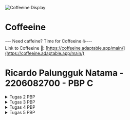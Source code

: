 ![Coffeeine Display](https://assets.pikiran-rakyat.com/crop/0x0:0x0/x/photo/2022/05/20/2240932928.jpg)

# Coffeeine
--- Need caffeine? Time for Coffeeine ☕---<br>
Link to Coffeeine 🔗: [https://coffeeine.adaptable.app/main/](https://coffeeine.adaptable.app/main/)

# **Ricardo Palungguk Natama - 2206082700 - PBP C**

<details>
<summary>Tugas 2 PBP</summary>

# Tugas 2 PBP
## Soal :
1. Jelaskan bagaimana cara kamu mengimplementasikan _checklist_ di atas secara _step-by-step_ (bukan hanya sekadar mengikuti tutorial).
2. Buatlah bagan yang berisi request client ke web aplikasi berbasis Django beserta responnya dan jelaskan pada bagan tersebut kaitan antara urls.py, views.py, models.py, dan berkas html.
3. Jelaskan mengapa kita menggunakan virtual environment? Apakah kita tetap dapat membuat aplikasi web berbasis Django tanpa menggunakan virtual environment?
4. Jelaskan apakah itu MVC, MVT, MVVM dan perbedaan dari ketiganya.

## Jawaban :
1. Untuk mengimplementasikan _checklist_ di atas secara _step-by-step_, saya akan menjabarkan setiap poin satu per satu.
    * **Membuat sebuah proyek Django baru**<br>
    Pertama, saya membuat suatu proyek Django baru yang diawali dengan menginisiasi direktori baru. Karena tema aplikasi yang saya pilih adalah pengelolaan biji kopi di _coffee shop_ dengan nama Coffeeine, saya menginisiasi suatu direktori lokal yang menjadi direktori utama bernama `coffeeine`.<br>
    Setelah itu, saya menggunakan _command prompt_ untuk menjalankan _virtual environment_. Hal ini penting agar _package_ dan _dependencies_ lain tidak bertabrakan versi dengan versi yang ada di dalam komputer saya. Untuk melakukannya, kita perlu membuat _virtual environment_ dengan menjalankan kode berikut:<br>
        ```
        python -m venv env
        ```
        Untuk mengaktifkannya, kita menggunakan perintah berikut:<br>
        ```
        env\Scripts\activate.bat
        ```
        Jika sudah aktif, input terminal akan diawali dengan `(env)`. Setelah itu, kita bisa lanjut ke tahap pemasangan _dependencies_. Saya membuat _file_ `requirements.txt` dan menambahkan _dependencies_ yang diperlukan sebagai berikut:<br>
        ```
        django
        gunicorn
        whitenoise
        psycopg2-binary
        requests
        urllib3
        ```
        Tahap selanjutnya adalah menginstalasi _dependencies_ dengan perintah berikut:<br>
        ```
        pip install -r requirements.txt
        ```
        Sehabis proses instalasi, saya membuat proyek Django dengan nama `coffeeine` menggunakan perintah berikut:<br>
        ```
        django-admin startproject coffeeine .
        ```
        Karena proyek `coffeeine` sudah terbuat, hal ini menciptakan suatu direktori proyek baru dengan nama `coffeeine` di dalam direktori utama `coffeeine`. Saya melakukan konfigurasi proyek tersebut dengan memberikan setiap _hosts_ akses ke aplikasi _web_ dengan menambahkan bintang di `ALLOWED_HOSTS` di `settings.py`:<br>
        ```
        ALLOWED_HOSTS = ["*"]
        ```
        Setelah semua proses dilakukan, saya menambahkan `.gitignore` agar Git tidak perlu melacak beberapa berkas sehingga tidak memberatkan proses kerja komputer.<br>

    * **Membuat aplikasi dengan nama `main` pada proyek tersebut.**<br>
    Langkah awal yang harus dilakukan adalah menyalakan _virtual environment_ dengan menjalankan _command prompt_ di dalam direktori utama `coffeeine`. Saya menggunakan perintah:<br>
        ```
        env\Scripts\activate.bat
        ```
        Posisi kita sudah di dalam _virtual environment_. Oleh karena itu, kita dapat membuat aplikasi baru dengan nama `main` di dalam proyek `coffeeine`. Saya menjalankan perintah berikut untuk membuat aplikasi tersebut:<br>
        ```
        python manage.py startapp main
        ```
        Setelah dijalankan, suatu direktori baru bernama `main` akan terbentuk di dalam direktori utama. Agar aplikasi `main` dapat terdaftar di dalam proyek, kita harus mengubah isi `settings.py` yang ada di dalam direktori proyek dengan menambahkan isi variabel `INSTALLED_APPS`. Kode yang saya jalankan sebagai berikut:<br>
        ```
        INSTALLED_APPS = [
            ...,
            'main',
            ...
        ]
        ```
        Alhasil, aplikasi `main` sudah terdaftar di dalam proyek `coffeeine`.<br>
    
    * **Melakukan _routing_ pada proyek agar dapat menjalankan aplikasi `main`.**<br>
    Ketika saya mencoba melakukan _routing_ URL terhadap proyek agar dapat menjalankan aplikasi `main`, saya menambahkan fungsi `include` dari `django.urls` ke dalam _file_ `urls.py` yang ada di dalam direktori proyek `coffeeine`. Kode yang dimasukkan:<br>
        ```
        ...
        from django.urls import path, include
        ...
        ```
        Menggunakan fungsi yang diimpor, saya menambahkan rute URL di dalam variabel `urlpatterns` untuk mengarahkan tampilan saya ke aplikasi `main`:<br>
        ```
        urlpatterns = [
            ...
            path('main/', include('main.urls')),
            ...
        ]
        ```
        Untuk mengecek apakah proses tersebut sudah berhasil, saya menjalankan server dari proyek Django dengan perintah `python manage.py runserver`. Terakhir, saya membuka [http://localhost:8000/main/](http://localhost:8000/main/) dan memastikan tampilan `main` sudah dapat dijalankan.<br>
    
    * **Membuat model pada aplikasi `main` dengan nama `Item`**<br>
    Untuk membuat model pada aplikasi `main` dengan nama `Item`, saya membuat suatu _Class_ di dalam _file_ `models.py`. _Class_ ini melakukan inheritance terhadap `models.Model`. Perintah yang saya jalankan sebagai berikut:<br>
        ```
        from django.db import models

        class Item(models.Model):
            name = models.CharField(max_length=255)
            price = models.IntegerField()
            amount = models.IntegerField()
            description = models.TextField()
        ```
        Di dalam _file_ tersebut, saya membuat 3 atribut wajib (name, amount, dan description) serta 1 atribut tambahan (price). Setelah itu, saya melakukan migrasi model agar Django dapat melacak perubahan pada model _database_. Kode yang saya jalankan:<br>
        ```
        python manage.py makemigrations
        ```
        Ini dilakukan untuk membuat suatu berkas migrasi yang belum diaplikasikan ke _database_. Hal ini penting karena apabila tidak dilakukan, dapat terjadi _error_ saat melakukan kode selanjutnya, yakni:<br>
        ```
        python manage.py migrate
        ```
        Kode ini akan mengeksekusi perubahan model dari berkas migrasi ke dalam _database_.<br>

    * **Membuat sebuah fungsi pada `views.py` untuk dikembalikan ke dalam sebuah _template_ HTML yang menampilkan nama aplikasi serta nama dan kelas kamu.**<br>
    Pertama-tama, saya membuka _file_ `views.py` yang ada di dalam direktori `main`. Selanjutnya, saya mengubah isi _file_ tersebut dengan menambahkan fungsi `render` dari `django.shortcuts` yang bertujuan untuk melakukan _render_ terhadap template HTML agar dapat ditampilkan. Kode yang dijalankan:<br>
        ```
        from django.shortcuts import render
        ```
        Jika sudah diimpor, maka kita dapat melanjutkan proses penambahan fungsi `show_main` di bawah impor tersebut. Berikut kodenya:<br>
        ```
        def show_main(request):
            context = {
                'name': 'Ricardo Palungguk Natama',
                'class': 'PBP C'
            }
            return render(request, "main.html", context)
        ```
        Fungsi tersebut akan digunakan untuk mengatur permintaan HTTP sehingga tampilannya sesuai. Selain itu, kata kunci `name` diberikan value `Ricardo Palungguk Natama` sesuai nama saya dan `class` diberikan value `PBP C`. Fungsi ini akan me-_render_ tampilan dari `main.html` yang ada di direktori `templates`. Setelah mengubah kode di dalam `views.py`, saya mengubah beberapa kode yang ada di `main.html` menjadi seperti berikut:<br>
        ```
        ...
        <h5>Name: </h5>
        <p>{{ name }}<p>
        <h5>Class: </h5>
        <p>{{ class }}<p>
        ...
        ```
        Kode yang ada di `views.py` sebelumnya akan digunakan _value_-nya di dalam `main.html` sehingga tercipta tampilan dengan nama dan kelas saya. Tujuan dibuatnya proses seperti ini karena Django menerapkan MVT (Model-View-Template) sehingga `View` akan menjadi perantara bagi `Template` untuk mengakses _database_ `Model`.<br>

    * **Membuat sebuah _routing_ pada `urls.py` aplikasi `main` untuk memetakan fungsi yang telah dibuat pada `views.py`.**<br>
    Untuk membuat _routing_ yang memetakan fungsi yang telah dibuat di `views.py`, saya membuat suatu _file_ bernama `urls.py` di dalam direktori `main` yang sudah dibuat sebelumnya. Setelah _file_ terbuat, saya mengisi _file_ kosong tersebut dengan kode berikut:<br>
        ```
        from django.urls import path
        from main.views import show_main

        app_name = 'main'

        urlpatterns = [
            path('', show_main, name='show_main'),
        ]
        ```
        Kode ini bermaksud untuk mengimpor `path` dari `django.urls` agar bisa membuat suatu pola URL. Di sisi lain, saya juga mengimpor `show_main` dari `main.views` untuk memberikan tampilan kepada pengguna ketika terjadi _request_ terhadap URL dari pengguna. Selain itu, saya membuat variabel `app_name` untuk menunjukkan nama unik pada pola URL dengan nama dari aplikasinya, yakni `main`.<br>
    
    * **Melakukan _deployment_ ke Adaptable terhadap aplikasi yang sudah dibuat sehingga nantinya dapat diakses oleh teman-temanmu melalui Internet.**<br>
    Sebelum melakukan _deployment_, saya menyiapkan terlebih dahulu sebuah repositori di GitHub yang bernama `coffeeine`. Repositori ini dihubungkan dengan direktori utama `coffeeine` yang sebelumnya sudah diinisiasi serta dikonfigurasi. Setelah itu, saya melakukan `add`, `commit`, dan `push` dari direktori lokal ke dalam repositori GitHub. Selanjutnya, saya membuat `New App` di Adaptable dan mengkoneksikannya dengan repositori `coffeeine` yang ada di GitHub. Lalu, saya menggunakan `Python App Template` dan `PostgreSQL` serta mengkonfigurasi versi python yang saya punya. Setelahnya, saya memasukkan `python manage.py migrate && gunicorn coffeeine.wsgi` pada bagian Start Command. Karena konfigurasi telah selesai, saya memasukkan nama aplikasi `coffeeine` dan mencentang bagian `HTTP Listener on PORT`. Terakhir, saya meng-klik `Deploy App` untuk memproses `_deployment_`. Akhirnya, aplikasi selesai di-_deploy_ dan dapat diakses melalui link [https://coffeeine.adaptable.app/main/](https://coffeeine.adaptable.app/main/).<br>
    <br>

2. Berikut adalah bagan yang berisi _request client_ ke web aplikasi berbasis Django beserta responsnya<br>
    ![Bagan](https://i.imgur.com/UaDPTdS.png)
    
    Penjelasan:<br>
    Bagan tersebut menjelaskan kaitan `urls.py`, `views.py`, `models.py`, dan berkas `HTML` di dalam suatu alur. Alurnya dimulai dari _Client_ yang melakukan _request_ ke Django. Setelahnya, Django akan melakukan _mapping_ ke URL yang sesuai. Untuk melakukan hal itu, Django akan memilih URL yang diinginkan di `urls.py` karena _file_ tersebut menyimpan seluruh URL yang ada di proyek. Setelah menemukan URL yang di-_request_ _Client_, kemudian _request_ tersebut akan diteruskan ke `views.py`. Di dalam MVT, terdapat 3 komponen utama yaitu _Model-View-Template_. `views.py` menjadi komponen _View_ di dalam MVT. `views.py` akan melakukan interaksi dengan `models.py` untuk mengambil data yang dibutuhkan karena `views.py` tidak bisa mengakses _database_ secara langsung. `models.py` menjadi perantara `views.py` untuk mengakses _database_. Hal ini dikarenakan `models.py` berperan sebagai komponen _Model_ di pola arsitektur MVT proyek ini. Setelah `models.py` mengambil data yang dibutuhkan, ia akan memberikan data tersebut kepada `views.py` untuk diolah dan dioper ke `templates.py` dalam bentuk berkas `html`. Berkas `html` yang sudah diberikan akan di-_render_ oleh `templates.py` karena `templates.py` merupakan komponen _Template_ di kasus ini. Terakhir, alurnya akan diakhiri dengan `templates.py` mengalihkan tampilan ke Django dan Django menyajikan tampilan yang sudah di-_render_ kepada _Client_.<br>
    <br>

3. _Virtual environment_ memainkan peran penting dalam pengembangan suatu proyek aplikasi web yang berbasis Django. Dengan bantuan _virtual environment_, kita dapat membuat isolasi proyek yang mandiri. Hasl ini sangat berguna jika kita memiliki banyak proyek. Isolasi proyek ini turut memengaruhi _dependencies_ dan _package_ Python yang ikut terisolasi sehingga akan terhindar dari konflik apabila terdapat lebih dari satu proyek Django dan setiap proyeknya menggunakan versi yang berbeda (baik _package_ maupun _dependencies_).<br>
Meskipun begitu, suatu aplikasi web berbasis Django tetap bisa dibuat tanpa menggunakan sebuah _virtual environment_. Akan tetapi, hal ini tidak disarankan karena terdapat kemungkinan konflik/_error_ apabila terdapat penggunaan versi _package_ atau _dependencies_ yang berbeda pada tahap pengembangan. Selain itu, ada kemungkinan versi dari _package_ atau _dependencies_ proyek lain akan terganti jika kita tidak menggunakan _virtual environment_. Dengan kata lain, penggunaan _virtual environment_ sangat penting di dalam pengembangan suatu proyek aplikasi web yang berbasis Django.<br>
    <br>

4. MVC, MVT, dan MVVM adalah pola arsitektur yang biasa digunakan dalam pengembangan suatu perangkat lunak. Masing-masing pola memiliki caranya sendiri dalam mengatur data dan tampilan kepada _user_. Berikut penjelasannya:<br>
    * **MVC** <br>
    MVC merupakan singkatan dari _Model-View-Controller_. Ini adalah pola arsitektur yang paling umum digunakan pada saat ini. _Model_ merupakan komponen yang bertanggung jawab dalam mengelola data dan _business logic_ dari aplikasi yang dibuat. _View_ merupakan komponen yang mengatur tampilan kepada _user_ dan menerima _input_ dari mereka. Controller merupakan komponen yang mengatur logika dari aplikasi serta menjadi perantara _Model_ dan _View_. Jika _View_ menerima _input_ dari _user_, maka _Controller_ lah yang akan mengelola _input_ tersebut.

    * **MVT** <br>
    MVT merupakan singkatan dari _Model-View-Template_. Pola arsitektur ini sering digunakan saat pemrogram ingin menggunakan _framework_ seperti Django Python. Di sini, _Model_ merupakan komponen yang bertanggung jawab untuk mengelola data dan mengatur akses ke data. _View_ merupakan komponen yang mengontrol logika bisnis dan melakukan _render_ terhadap template. _View_ akan menerima HTTP _request_ dan mengembalikan HTTP _responses_. _Template_ merupakan komponen yang mengatur tampilan kepada _user_. _Template_ pada dasarnya berisi _markup_ HTML yang melakukan _render_ tampilan.

    * **MVVM** <br>
    MVVM merupakan singkatan dari _Model-View-ViewModel_. MVVM menjadi pola arsitektur yang melonggarkan hubungan antar komponen karena dari satu komponen ke komponen lainnya tidak terhubung secara langsung. Di MVVM, _Model_ merupakan komponen yang mengelola data dan logika bisnisnya. Lalu, _View_ merupakan komponen yang tidak memiliki logika bisnis, hanya mengatur tampilan yang terhubung dengan _user_ (XML). _ViewModel_ merupakan komponen yang memproses segala data, logika, serta _input_ dari user. Ini mengambil data dari _Model_, mengolahnya, dan menyediakan data yang siap digunakan oleh _View_. Proses yang ada di UI kebanyakan terjadi di sini.

    * **Perbedaan MVC, MVT, MVVM**<br>
    Ketiganya memiliki kegunaan yang mirip di komponen _Model_. Akan tetapi, komponen lainnya saling membedakan fungsionalitasnya. MVC dan MVT mirip, namun MVC menggunakan komponen _View_-nya untuk memberikan tampilan kepada _user_ sementara MVT menggunakan komponen _Template_ untuk mengatur tampiilan kepada _user_. MVVM juga melakukan hal yang mirip dengan MVC dalam hal pengaturan tampilan, yakni menggunakan _View_. Untuk mengolah datanya dari _Model_, MVC menggunakan _Controller_, MVT menggunakan _View_, dan MVVM menggunakan _ViewModel_. Selain beberapa hal tadi, perbedaan lainnya adalah MVC dan MVT umumnya digunakan sebagai kerangka kerja, tetapi MVVM biasanya digunakan untuk pengembangan aplikasi berbasis UI yang kompleks seperti aplikasi _mobile_.

## Bonus Tugas 2
Selain test dari template/tutorial 1, saya juga menambahkan test lain yang berguna untuk mengecek unit models.py yang telah saya buat. Test berjalan dengan lancar.

</details>

<details>
<summary>Tugas 3 PBP</summary>

# Tugas 3 PBP
## Soal :
1. Apa perbedaan antara form `POST` dan form `GET` dalam Django?
2. Apa perbedaan utama antara XML, JSON, dan HTML dalam konteks pengiriman data?
3. Mengapa JSON sering digunakan dalam pertukaran data antara aplikasi web modern?
4. Jelaskan bagaimana cara kamu mengimplementasikan _checklist_ di atas secara _step-by-step_ (bukan hanya sekadar mengikuti tutorial).

## Jawaban :
1. Setelah mencari sumber informasi yang menjelaskan tentang form `POST` dan form `GET` di PPT dan internet, saya akan menjabarkan perbedaan antara form `POST` dan form `GET` dalam Django di tabel berikut:

    | Perbedaan               | POST                             | GET                             |
    |-------------------------|------------------------------------------|---------------------------------| 
    | Kegunaan                | POST _request_ digunakan untuk mengirim data ke server| GET _request_ digunakan untuk membaca/menerima data dari web server |
    | Pemanggilan Method      | POST menggunakan $_POST | GET menggunakan $_GET |
    | Batas Karakter          | Tidak ada batasan ukuran yang ketat dalam jumlah data yang dapat dikirimkan | Panjang URL yang dapat digunakan terbatas sampai 2047 karakter |
    | Keamanan                | Lebih aman untuk data sensitif karena data tidak terlihat dalam URL | Kurang aman karena data terlihat dalam URL dan dapat dengan mudah dilihat oleh pihak ketiga |
    | HTTP Status Code        | Jika POST _request_ berhasil, maka server akan mengembalikan kode status HTTP 201 | Jika GET _request_ berhasil, maka server akan mengembalikan kode status HTTP 200 (OK) |
    | _Input_ Data            | Biasanya, _input_ data dilakukan melalui form | Biasanya, _input_ data dilakukan melalui link |

<br>

2. Dalam konteks pengiriman data, terdapat beberapa perbedaan utama antara XML, JSON, dan HTML. Perbedaan tersebut akan saya jabarkan dalam bentuk tabel:

    | Perbedaan           | XML                        | JSON                              | HTML                        |
    |---------------------|----------------------------|-----------------------------------|-----------------------------|
    | Struktur Data       | Hierarkis, berbasis tag     | Berbasis pasangan "key-value"     | Hierarkis, berbasis tag     |
    | Tujuan Utama        | Pertukaran data antara sistem yang berbeda dan dukungan banyak bahasa | Pertukaran data antara server dan aplikasi web, umum dalam pengembangan aplikasi web modern | Tidak digunakan untuk pertukaran data, digunakan untuk membuat tampilan dan struktur halaman web |
    | Keterbacaan manusia | Lebih sulit dibaca manusia | Mudah dibaca oleh manusia | Relatif mudah dibaca oleh manusia karena dirancang untuk menafsirkan dan menyusun teks, gambar, dan materi lain di web |
    | Ekstensibilitas     | Sangat ekstensibel dengan DTD atau XML Schema | Kurang ekstensibel, struktur data lebih sederhana | Tidak ekstensibel, aturan dan elemen sudah ditentukan |

<br>

3. JSON sering digunakan dalam pertukaran data antara aplikasi modern karena beberapa hal, yaitu:
    * JSON adalah format data yang ringan dan efisien. JSON terdiri dari teks biasa. Hal ini membuat data lebih mudah untuk dikirimkan melalui jaringan. JSON juga berukuran lebih kecil daripada format data lain, seperti XML, serta mendukung pengambilan data parsial. Artinya, aplikasi web dapat mengambil hanya bagian dari data yang dibutuhkan sehingga menghemat _bandwidth_ dan waktu.
    * JSON mudah dibaca oleh manusia dan mesin. JSON menggunakan struktur yang sederhana dan mudah dipahami, baik oleh manusia maupun mesin. Hal ini membuat JSON lebih mudah digunakan untuk pengembangan aplikasi web modern.
    * JSON didukung oleh berbagai bahasa pemrograman. JSON didukung oleh berbagai bahasa pemrograman, termasuk JavaScript, Python, Java, dan C++. Hal ini membuat JSON lebih mudah untuk digunakan dalam berbagai aplikasi web.

<br>

4. Untuk mengimplementasikan _checklist_ di atas secara _step-by-step_, saya akan menjabarkan setiap poin satu per satu.
    * **Membuat input `form` untuk menambahkan objek model pada app sebelumnya.**<br>
    Sebelum membuat input `form`, saya masuk ke `urls.py` yang ada di dalam folder `coffeeine` untuk mengubah _path_ `main/` menjadi `''` dengan kode berikut:<br>
        ```
        urlpatterns = [
            path('', include('main.urls')),
            path('admin/', admin.site.urls),
        ]
        ```
        Hal ini penting agar lebih sesuai dengan konvensi yang ada. Karena `urlpatterns` sudah diubah, kita harus membuat suatu _skeleton_ yang berfungsi sebagai kerangka _views_ sehingga mengurangi redundansi kode. Pertama, saya membuat _folder_ `templates` di dalam direktori utama. Di dalamnya, saya membuat suatu _file_ dengan nama `base.html` yang menjadi kerangka umum halaman web. Saya mengisi _file_ tersebut dengan kode berikut: <br>
        ```
        {% load static %}
        <!DOCTYPE html>
        <html lang="en">
            <head>
                <meta charset="UTF-8" />
                <meta
                    name="viewport"
                    content="width=device-width, initial-scale=1.0"
                />
                {% block meta %}
                {% endblock meta %}
            </head>

            <body>
                {% block content %}
                {% endblock content %}
            </body>
        </html>
        ```
        Setelah itu, saya membuka `settings.py` yang ada di direktori proyek `coffeeine` untuk mengganti isi variabel TEMPLATES dengan kode berikut:<br>
        ```
        TEMPLATES = [
            {
                'BACKEND': 'django.template.backends.django.DjangoTemplates',
                'DIRS': [BASE_DIR / 'templates'],
                'APP_DIRS': True,
                ...
            }
        ]
        ```
        Setelah semua proses tersebut dilakukan, saya baru memulai membuat form input. Awalnya, saya membuat _file_ dengan nama `forms.py` di direktori `main`. Berikut adalah kode yang saya gunakan:<br>
        ```
        from django.forms import ModelForm
        from main.models import Item

        class ItemForm(ModelForm):
            class Meta:
                model = Item
                fields = ["name", "price", "amount", "description"]
        ```
        Tahapan selanjutnya adalah membuat fungsi baru untuk menambahkan Item dengan nama `create_item` yang memiliki parameter `request`. Tetapi, sebelumnya kita harus mengimpor beberapa fungsi di bagian paling atas:<br>
        ```
        from django.http import HttpResponseRedirect
        from main.forms import ItemForm
        from django.urls import reverse
        from main.models import Item #Ga ada di tutorial
        ```
        Jika sudah, maka kita langsung ke bagian pembuatan fungsi. Kode yang saya gunakan:<br>
        ```
        def create_item(request):
            form = ItemForm(request.POST or None)

            if form.is_valid() and request.method == "POST":
                form.save()
                return HttpResponseRedirect(reverse('main:show_main'))

            context = {'form': form}
            return render(request, "create_item.html", context)
        ```
        Selain itu, tak lupa saya mengubah fungsi `show_main` yang sebelumnya pernah dibuat dengan kode berikut:<br>
        ```
        def show_main(request):
            items = Item.objects.all()

            context = {
                'name': 'Ricardo Palungguk Natama', 
                'class': 'PBP C', 
                'items': items
            }

            return render(request, "main.html", context)
        ```
        Setelah mengubah fungsi-fungsi yang ada di dalam `views.py`, saya mengimpor fungsi `create_item` ke `urls.py` di _folder_ `main` seperti berikut:<br>
        ```
        from main.views import show_main, create_item
        ```
        Selain itu, saya juga menambahkan _path_ baru ke dalam `urlpatterns` di _file_ tersebut:<br>
        ```
        path('create-item', create_item, name='create_item'),
        ```
        Sebelum ke tahap final, saya membuat _file_ HTML baru dengan nama `create_item.html` di direktori `main/templates`. Kode yang saya gunakan:<br>
        ```
        {% extends 'base.html' %} 

        {% block content %}
        <h1>Add New Item</h1>

        <form method="POST">
            {% csrf_token %}
            <table>
                {{ form.as_table }}
                <tr>
                    <td></td>
                    <td>
                        <input type="submit" value="Add Item"/>
                    </td>
                </tr>
            </table>
        </form>

        {% endblock %}
        ```
        Pada tahapan terakhir, saya mengubah isi `main.html` yang ada di direktori `main/templates` dengan kode berikut:<br>
        ```
        {% extends 'base.html' %}

        {% block content %}
            <h1>Coffeeine Page</h1>

            <h5>Name:</h5>
            <p>{{name}}</p>

            <h5>Class:</h5>
            <p>{{class}}</p>

            {% with total_items=items|length %}
                <p>Anda menyimpan {{ total_items }} jenis kopi pada aplikasi ini</p>
            {% endwith %}

        <table>
            <tr>
                <th>Name</th>
                <th>Price</th>
                <th>Amount</th>
                <th>Description</th>
            </tr>

            {% comment %} Berikut cara memperlihatkan data item di bawah baris ini {% endcomment %}

            {% for item in items %}
                <tr>
                    <td>{{item.name}}</td>
                    <td>{{item.price}}</td>
                    <td>{{item.amount}}</td>
                    <td>{{items.description}}</td>
                </tr>
            {% endfor %}
        </table>

        <br />

        <a href="{% url 'main:create_item' %}">
            <button>
                Add New Item
            </button>
        </a>

        {% endblock content %}
        ```

    * **Tambahkan 5 fungsi `views` untuk melihat objek yang sudah ditambahkan dalam format HTML, XML, JSON, XML _by ID_, dan JSON _by ID_.**<br>
    Untuk menambahkan 5 fungsi `views`, saya melakukan beberapa langkah sesuai dengan format:<br>
        * HTML<br>
        Pertama-tama, saya membuat `base.html` yang berfungsi sebagai kerangka halaman web di _folder_ `templates` dalam direktori utama. Lalu, saya juga mengubah `main.html` dengan melakukan _extends_ terhadap `base.html`. Setelah itu, saya membuat _file_ `forms.py` di direktori `main`. Ketiga hal ini sudah dilakukan di _checklist_ sebelumnya sehingga saya akan fokus ke _file_ `views.py` yang ada di direktori `main`. Saya mengimpor `Item` dari `main.models` dengan kode berikut:<br>
            ```
            from main.models import Item
            ```
            Setelah melakukan hal tersebut, saya mengubah fungsi `show_main` yang sudah pernah dibuat sebelumnya menjadi seperti ini:<br>
            ```
            def show_main(request):
                items = Item.objects.all()

                context = {
                    'name': 'Ricardo Palungguk Natama', 
                    'class': 'PBP C', 
                    'items': items
                }

                return render(request, "main.html", context)
            ```
        
        * XML dan JSON<br>
        Pertama-tama, saya membuka `views.py` yang ada di direktori `main`. Lalu, saya menambahkan beberapa impor seperti berikut:<br>
            ```
            from django.http import HttpResponse
            from django.core import serializers
            ```
            Setelah melakukan impor, saya membuat fungsi masing-masing untuk `XML` dan `JSON`. Kedua fungsi tersebut menerima parameter `request` dan di dalamnya terdapat variabel `data` untuk menyimpan hasil _query_ dari seluruh data yang ada di `Item`. Hal yang membedakan kedua fungsi parameter `serialize` dan parameter `content_type`. Fungsi yang saya buat untuk XML:<br>
            ```
            def show_xml(request):
                data = Item.objects.all()
                return HttpResponse(serializers.serialize("xml", data), content_type="application/xml")
            ```
            Fungsi yang saya buat untuk JSON:<br>
            ```
            def show_json(request):
                data = Item.objects.all()
                return HttpResponse(serializers.serialize("json", data), content_type="application/json")
            ```

        * XML _by ID_ dan JSON _by ID_<br>
        Pertama-tama, saya membuka `views.py` yang ada di direktori `main`. Lalu, saya menambahkan beberapa impor seperti berikut:<br>
            ```
                from django.http import HttpResponse
                from django.core import serializers
            ```
            Setelah melakukan impor, saya membuat fungsi masing-masing untuk `XML by ID` dan `JSON by ID`. Kedua fungsi tersebut menerima parameter `request` dan `id`. Di dalamnya terdapat variabel `data` untuk menyimpan hasil _query_ dari data dengan ID tertentu yang ada di `Item`. Sama seperti sebelumnya, hal yang membedakan kedua fungsi parameter `serialize` dan parameter `content_type`. Fungsi yang saya buat untuk XML:<br>
            ```
            def show_xml_by_id(request, id):
                data = Item.objects.filter(pk=id)
                return HttpResponse(serializers.serialize("xml", data), content_type="application/xml")
            ```
            Fungsi yang saya buat untuk JSON:<br>
            ```
            def show_json_by_id(request, id):
                data = Item.objects.filter(pk=id)
                return HttpResponse(serializers.serialize("json", data), content_type="application/json")
            ```

    * **Membuat _routing_ URL untuk masing-masing `views` yang telah ditambahkan pada poin 2.**<br>
    Untuk membuat _routing_ URL untuk masing-masing `views`, langkah yang perlu dilakukan cukup singkat. Hal yang saya lakukan adalah mengimpor semua fungsi yang sudah dibuat sebelumnya ke dalam _file_ `urls.py` yang ada di direktori `main`. Kode yang saya masukkan sebagai berikut:<br>
        ```
        from main.views import show_main, create_item, show_xml, show_json, show_xml_by_id, show_json_by_id 
        ```
        Sehabis itu, saya menambahkan beberapa _path_ URL baru ke dalam `urlpatterns`. _Path_ yang saya tambahkan:<br>
        ```
        urlpatterns = [
            ...
            path('xml/', show_xml, name='show_xml'), 
            path('json/', show_json, name='show_json'),
            path('xml/<int:id>/', show_xml_by_id, name='show_xml_by_id'),
            path('json/<int:id>/', show_json_by_id, name='show_json_by_id'),
            ...
        ]
        ```
        Dengan demikian, kita dapat menjalankan server dan `localhost:8000` untuk melihat data dengan format yang kita inginkan. Jika kita ingin melihat data dalam format XML, kita bisa menjalankan `http://localhost:8000/xml`. Namun, kita dapat menjalankan `http://localhost:8000/xml/[ID]` apabila ingin melihat data dengan format XML secara spesifik berdasarkan IDnya. Di samping itu, kita juga bisa melihat data dalam format JSON dengan menjalankan `http://localhost:8000/json`. Untuk melihat data dengan format JSON secara spesifik berdasarkan ID, kita bisa menjalankan `http://localhost:8000/json/[ID]`. Untuk HTML, kita cukup menjalankan `http://localhost:8000` karena pada dasarnya data sudah dalam bentuk HTML. Namun, jika kita ingin melihat format HTML secara spesifik, disarankan untuk menggunakan Postman agar data dalam format HTML terlihat.
    
    <br>

    * **Mengakses kelima URL di poin 2 menggunakan Postman, membuat _screenshot_ dari hasil akses URL pada Postman, dan menambahkannya ke dalam `README.md.`**<br>
    Berikut adalah hasil akses URL pada Postman dalam bentuk _screenshot_:<br>
        * HTML<br>
        ![HTML image](https://i.imgur.com/tEP2ECA.png)
        * XML<br>
        ![XML image](https://i.imgur.com/2jQd29U.png)
        * JSON <br>
        ![JSON image](https://i.imgur.com/5nTPsYK.png)
        * XML _by_ ID<br>
        ![XML by ID image](https://i.imgur.com/wfFIdsl.png)
        * JSON _by_ ID<br>
        ![JSON by ID image](https://i.imgur.com/z13OnOM.png)

## Bonus Tugas 3
Saya telah menambahkan pesan "Anda menyimpan X jenis kopi pada aplikasi ini" dan saya juga menyesuaikan konteksnya dengan `jenis kopi` karena saya membuat aplikasi kopi.

## Referensi Tugas 3
* Alexandromeo. (2016, November 6). _Perbedaan Method POST dan GET Beserta Fungsinya._ Makinrajin. Retrieved September 17, 2023, from https://makinrajin.com/blog/perbedaan-post-dan-get/
* Ramadhan, R. (n.d.). _Penjelasan Singkat tentang POST & GET Django._ GitHub Gist. Retrieved September 17, 2023, from https://gist.github.com/rririanto/442f0590578ca3f8648aeba1e25f8762
* Lane, R. (2023, May 17). _What's the Relationship Between XML, JSON, HTML and the Internet?_ DeltaXML. Retrieved September 17, 2023, from https://www.deltaxml.com/blog/xml/whats-the-relationship-between-xml-json-html-and-the-internet/
* Jaiswal, A. (n.d.). _JSON: Introduction, Benefits, Applications, and Drawbacks._ Turing. Retrieved September 17, 2023, from https://www.turing.com/kb/what-is-json

</details>

<details>
<summary>Tugas 4 PBP</summary>

# Tugas 4 PBP
## Soal :
1. Apa itu Django `UserCreationForm`, dan jelaskan apa kelebihan dan kekurangannya?
2. Apa perbedaan antara autentikasi dan otorisasi dalam konteks Django, dan mengapa keduanya penting?
3. Apa itu _cookies_ dalam konteks aplikasi _web_, dan bagaimana Django menggunakan cookies untuk mengelola data sesi pengguna?
4. Apakah penggunaan _cookies_ aman secara default dalam pengembangan _web_, atau apakah ada risiko potensial yang harus diwaspadai?
5. Jelaskan bagaimana cara kamu mengimplementasikan _checklist_ di atas secara step-by-step (bukan hanya sekadar mengikuti tutorial).

## Jawaban :
1. UserCreationForm adalah salah satu dari banyak _built-in form_ yang disediakan oleh Django. UserCreationForm digunakan untuk membuat formulir pendaftaran atau registrasi pengguna (_user registration form_) dalam aplikasi _web_ yang dibangun dengan Django. _Form_ ini secara khusus dirancang untuk memudahkan pembuatan dan validasi data yang diperlukan saat membuat akun pengguna baru. `UserCreationForm` mempunyai kelebihan dan kekurangan dalam penggunaannya. Kelebihan `UserCreationForm` adalah sebagai berikut:<br>
    * Penggunaan yang Mudah: `UserCreationForm` memudahkan pengembang _web_ dalam membuat _form_ pendaftaran dengan cepat. Dengan hanya beberapa baris kode, kita dapat membuat _form_ pendaftaran dengan mudah.
    * Validasi Otomatis: _Form_ ini mencakup validasi bawaan untuk memastikan bahwa data yang dimasukkan oleh pengguna sesuai dengan aturan yang ditetapkan, seperti penggunaan kata sandi yang cukup kuat dan unik.
    * Integrasi dengan Model Pengguna Django: Form ini terintegrasi dengan model pengguna bawaan Django (User), yang berarti Anda tidak perlu merancang basis data atau logika pengolahan data tambahan untuk menyimpan informasi pengguna baru. Semua ini diurus oleh Django.<br>

    Namun, ada beberapa kekurangan dari `UserCreationForm`:<br>
    * Tidak Terlalu Fleksibel: Meskipun `UserCreationForm` cocok untuk penggunaan umum, dalam beberapa kasus, `UserCreationForm` mungkin perlu penyesuaian dengan kebutuhan khusus aplikasi yang dibuat. Ini bisa menjadi lebih rumit dan memerlukan penyesuaian yang lebih besar.
    * Tidak Dapat Dikonfigurasi dengan Mudah: Beberapa aplikasi memerlukan lebih banyak data pengguna selain nama dan alamat email. Dalam hal ini, `UserCreationForm` akan lebih sulit digunakan karena perlu menambahkan bidang tambahan ke formulir sehingga memerlukan penyesuaian tambahan.
    * Tampilan Bawaan Tidak Selalu Sesuai: Tampilan bawaan dari `UserCreationForm` mungkin tidak sesuai dengan desain atau tampilan yang diinginkan untuk situs _web_. Kita perlu melakukan penyesuaian untuk mencocokkan penampilan _web_.

<br>

2. Autentikasi adalah proses verifikasi identitas pengguna. Autentikasi memastikan bahwa pengguna yang mencoba mengakses aplikasi adalah orang yang mereka klaim. Dalam konteks Django, autentikasi biasanya melibatkan verifikasi bahwa pengguna telah memasukkan informasi login yang benar, seperti nama pengguna dan kata sandi. Di sisi lain, Otorisasi adalah proses menentukan hak akses pengguna terhadap sumber daya atau fitur tertentu dalam aplikasi. Proses ini menentukan apa yang dapat atau tidak dapat dilakukan oleh pengguna setelah mereka berhasil diautentikasi. Keduanya penting karena keduanya bertanggung jawab dalam memastikan keamanan dan kontrol dalam aplikasi _web_. Tanpa autentikasi, siapa pun dapat mengakses aplikasi, bahkan jika mereka bukan pengguna yang sah. Tanpa otorisasi, pengguna yang sudah diautentikasi dapat memiliki akses yang tidak terkendali ke seluruh aplikasi sehingga dapat mengancam keamanan dan privasi data.

<br>

3. Mengutip dari Kaspersky, _cookies_ adalah potongan kecil data yang disimpan pada perangkat pengguna saat mereka berinteraksi dengan situs _web_. Cookies adalah salah satu cara penting untuk mengelola sesi pengguna dan menyimpan informasi sementara di sisi klien (_browser_ pengguna) selama mereka berinteraksi dengan aplikasi _web_. Dalam konteks aplikasi web, _cookies_ digunakan untuk berbagai tujuan, termasuk otentikasi, pelacakan sesi, dan penyimpanan preferensi pengguna. Django menggunakan _cookies_ untuk mengelola data sesi pengguna. Ketika pengguna pertama kali mengunjungi aplikasi _web_, Django mengirimkan _cookie_ ke _browser_ pengguna yang berisi ID sesi. Setiap kali pengguna melakukan _request_ ke aplikasi web, Django memeriksa cookie untuk ID sesi. Jika ID sesi ditemukan, Django menggunakan ID sesi untuk mengidentifikasi sesi pengguna. Django menggunakan informasi sesi untuk memberikan pengalaman pengguna yang lancar. Setelah sesi kadaluwarsa, cookies sesi akan dihapus dan pengguna perlu melakukan otentikasi lagi jika perlu.

<br>

4. Penggunaan _cookies_ dalam pengembangan web memiliki potensi risiko yang harus diwaspadai. Berikut adalah beberapa risiko potensial yang terkait dengan penggunaan _cookies_:<br>
    * Pelanggaran Privasi: _Cookies_ dapat digunakan untuk melacak aktivitas pengguna di situs _web_. Jika tidak diatur dengan benar, _cookies_ ini dapat mengumpulkan informasi pribadi tentang pengguna tanpa izin, di mana hal ini merupakan pelanggaran privasi.
    * _Cookie Theft_: Jika _cookies_ yang berisi data otentikasi atau informasi sensitif lainnya dicuri oleh pihak yang tidak berwenang, ini dapat digunakan untuk mendapatkan akses yang tidak sah ke akun pengguna. Oleh karena itu, penting untuk mengenkripsi _cookie_ yang berisi data sensitif.
    * _Session Hijacking_: Dalam serangan _session hijacking_, penyerang mencuri ID sesi pengguna dan menggunakannya untuk mendapatkan akses ke akun pengguna tanpa perlu mencuri _cookie_. Ini dapat terjadi jika ID sesi tidak cukup aman atau tidak dienkripsi.
    * _Cross-Site Scripting_ (XSS): Serangan XSS dapat mengakibatkan _cookies_ pengguna dieksploitasi oleh penyerang. Jika penyerang dapat menyisipkan skrip berbahaya ke dalam situs web yang dilihat oleh pengguna, skrip itu dapat mencuri _cookies_ dan mengirimkannya ke penyerang.

    Oleh karena itu, gunakan _cookies_ secara bertanggung jawab. Informasi disimpan dalam _cookies_ apabila benar-benar diperlukan saja. Lakukan enkripsi _cookies_ untuk melindungi informasi pribadi yang disimpan dalam _cookies_. Izin pengguna juga harus didapatkan sebelum menyimpan _cookies_ yang berisi informasi pribadi.

<br>

5. Untuk mengimplementasikan _checklist_ di atas secara _step-by-step_, saya akan menjabarkan setiap poin satu per satu.
    * **Mengimplementasikan fungsi registrasi, login, dan logout untuk memungkinkan pengguna untuk mengakses aplikasi sebelumnya dengan lancar.**<br>
    Pertama-tama, saya membuat fungsi registrasi terlebih dahulu. Saya membuka `views.py` yang ada di direktori `main` lalu menambahkan impor sebagai berikut:<br>
        ```
        from django.shortcuts import redirect
        from django.contrib.auth.forms import UserCreationForm
        from django.contrib import messages  
        import datetime
        from django.http import HttpResponseRedirect
        from django.urls import reverse
        ```
        Saya mengimpor fungsi `redirect` dan `messages` serta _built-in form_ `UserCreationForm` dari Django untuk membuat formulir pendaftaran pengguna ke dalam aplikasi _web_. Fungsi yang tersisa akan digunakan untuk menghubungkan data dengan _cookie_ serta membuat fungsi `login` dan `logout` berdasarkan _cookie_ pengguna.Setelah itu, saya membuat fungsi `register` di bawahnya yang berisi kode berikut:<br>
        ```
        def register(request):
            form = UserCreationForm()

            if request.method == "POST":
                form = UserCreationForm(request.POST)
                if form.is_valid():
                    form.save()
                    messages.success(request, 'Your account has been successfully created!')
                    return redirect('main:login')
            context = {'form':form}
            return render(request, 'register.html', context)
        ```
        Setelah itu, kita perlu membuat suatu _file_ HTML yang akan memberikan tampilan kepada pengguna dengan nama `register.html` di dalam direktori `main/templates`. Saya mengisi _file_ tersebut dengan kode berikut:<br>
        ```
        {% extends 'base.html' %}

        {% block meta %}
            <title>Register</title>
        {% endblock meta %}

        {% block content %}  

        <div class = "login">
            
            <h1>Register</h1>  

                <form method="POST" >  
                    {% csrf_token %}  
                    <table>  
                        {{ form.as_table }}  
                        <tr>  
                            <td></td>
                            <td><input type="submit" name="submit" value="Daftar"/></td>  
                        </tr>  
                    </table>  
                </form>

            {% if messages %}  
                <ul>   
                    {% for message in messages %}  
                        <li>{{ message }}</li>  
                        {% endfor %}  
                </ul>   
            {% endif %}

        </div>  

        {% endblock content %}
        ```
        Selanjutnya, saya membuka `urls.py` yang ada di direktori `main`. Saya mengimpor kode `from main.views import register` dan menambahkan _path url_ `path('register/', register, name='register'),` ke dalam `urlpatterns` agar halaman _register_ dapat diakses oleh pengguna. Tahapan berikutnya adalah membuat fungsi `login`. Saya kembali membuka `views.py` untuk menambahkan impor `from django.contrib.auth import authenticate, login`. Setelah itu, saya membuat fungsi `login_user` menggunakan fungsi `authenticate` dan `login` yang sebelumnya diimpor dengan kode berikut:<br>
        ```
        def login_user(request):
            if request.method == 'POST':
                username = request.POST.get('username')
                password = request.POST.get('password')
                user = authenticate(request, username=username, password=password)
                if user is not None:
                    login(request, user)
                    response = HttpResponseRedirect(reverse("main:show_main")) 
                    response.set_cookie('last_login', str(datetime.datetime.now()))
                    return response
                else:
                    messages.info(request, 'Sorry, incorrect username or password. Please try again.')
            context = {}
            return render(request, 'login.html', context)
        ```
        Saya kembali membuat sebuah _file_ baru dengan nama `login.html` sebagai `templates` yang akan ditampilkan ke pengguna. Lalu, saya mengisi _file_ tersebut dengan kode berikut:<br>
        ```
        {% extends 'base.html' %}

        {% block meta %}
            <title>Login</title>
        {% endblock meta %}

        {% block content %}

        <div class = "login">

            <h1>Login</h1>

            <form method="POST" action="">
                {% csrf_token %}
                <table>
                    <tr>
                        <td>Username: </td>
                        <td><input type="text" name="username" placeholder="Username" class="form-control"></td>
                    </tr>
                            
                    <tr>
                        <td>Password: </td>
                        <td><input type="password" name="password" placeholder="Password" class="form-control"></td>
                    </tr>

                    <tr>
                        <td></td>
                        <td><input class="btn login_btn" type="submit" value="Login"></td>
                    </tr>
                </table>
            </form>

            {% if messages %}
                <ul>
                    {% for message in messages %}
                        <li>{{ message }}</li>
                    {% endfor %}
                </ul>
            {% endif %}     
                
            Don't have an account yet? <a href="{% url 'main:register' %}">Register Now</a>

        </div>

        {% endblock content %}
        ```
        Langkah terakhir dalam membuat fungsi `login` adalah mengimpor `from main.views import login_user` ke dalam `views.py` yang ada di direktori `main` dan menambahkan _path url_ `path('login/', login_user, name='login'),` ke dalam `urlpatterns`. Setelah itu, saya membuat fungsi `logout`. Langkah-langkah yang dilakukan hampir sama dengan kedua fungsi sebelumnya. Pertama, saya mengimpor kode `from django.contrib.auth import logout` dan membuat fungsi `logout_user` yang menerima parameter `request`. Fungsi ini diisi dengan kode:<br>
        ```
        def logout_user(request):
            logout(request)
            response = HttpResponseRedirect(reverse('main:login'))
            response.delete_cookie('last_login')
            return response
        ```
        Berikutnya, saya membuka _file_ `main.html` dan menambahkan kode berikut setelah _hyperlink tag_ untuk _Add New Item_:<br>
        ```
        <a href="{% url 'main:logout' %}">
            <button>
                Logout
            </button>
        </a>
        ```
        Terakhir, saya membuka `urls.py` di direktori `main`. Saya melakukan impor `from main.views import logout_user` dan menambahkan _path url_ `path('logout/', logout_user, name='logout'),` ke dalam `urlpatterns` seperti sebelumnya. Untuk memastikan ketiga fungsi ini bisa bekerja dengan efektif, saya mengimpor `from django.contrib.auth.decorators import login_required`. Lalu, saya menambahkan kode `@login_required(login_url='/login')` di atas fungsi `show_main` agar pengguna diwajibkan untuk melakukan _login_ terlebih dahulu sebelum mengakses halaman `main`.
    
    <br>
    
    * **Membuat dua akun pengguna dengan masing-masing tiga _dummy_ data menggunakan model yang telah dibuat pada aplikasi sebelumnya untuk setiap akun di lokal.**<br>
    Untuk membuat akun pengguna, saya melakukan _register_ terlebih dahulu dengan pergi ke halaman `register`. Setelah melakukan _register_ _username_ dan _password_, saya mengulangi langkah tersebut sehingga menghasilkan dua akun yang berbeda. Akun pertama bernama `ricardo` dengan _password_ `pbp12345`. Akun kedua bernama `riland` dengan _password_ yang sama, yakni `pbp12345`. Kemudian, saya melakukan _login_ ke salah satu akun. Setelah itu, halaman saya dipindahkan ke `main` di mana saya bisa menambahkan `Item`. Selanjutnya, saya menambahkan 3 `Item` baru ke akun tersebut. Saya juga melakukan hal yang sama terhadap akun yang lainnya. Alhasil, saya telah menambahkan 3 _dummy_ data ke setiap akun pengguna. Berikut adalah dokumentasinya:<br>
    ![Kopi Ricardo](https://i.imgur.com/hXs0p7I.png)
    ![Kopi Ricardo](https://i.imgur.com/v5XLlyP.png)

    <br>

    * **Menghubungkan model `Item` dengan `User`.**<br>
    Untuk menghubungkan model `Item` dengan `User`, langkah awal yang saya lakukan adalah membuka `models.py`. Lalu, saya mengimpor `from django.contrib.auth.models import User` dan menambahkan kode berikut di dalam _file_ `models.py`:<br>
        ```
        class Item(models.Model):
            user = models.ForeignKey(User, on_delete=models.CASCADE)
        ```
        Hal ini dilakukan untuk mengasosiasikan sebuah user dengan produk melalui suatu _relationship_. Setelah itu, saya membuka `views.py` di direktori `main` untuk mengubah fungsi `create_item` menjadi seperti ini:<br>
        ```
        def create_product(request):
            form = ProductForm(request.POST or None)

            if form.is_valid() and request.method == "POST":
                product = form.save(commit=False)
                product.user = request.user
                product.save()
                return HttpResponseRedirect(reverse('main:show_main'))
        ```
        Setelah itu, saya mengubah fungsi `show_main` dengan mengganti isi context dengan _key_ 'name' menjadi `'name': request.user.username,`. Karena saya mengubah `models.py`, selanjutnya saya melakukan migrasi. Saya menjalankan `env\Scripts\activate.bat` di _Command Prompt_ dan menuliskan kode `python manage.py makemigrations` untuk melacak semua perubahan. Pada saat terjadi _error_, saya menuliskan `1` sebagai _default value_ bagi `field user` pada semua _row_ yang telah dibuat pada _database_. Lalu, saya mengetik `1` lagi untuk menetapkan user dengan ID `1` pada model yang sudah ada. Terakhir, saya melakukan migrasi dengan mengeksekusi perintah `python manage.py migrate`.

    <br>

    * **Menampilkan detail informasi pengguna yang sedang `logged in` seperti `username` dan menerapkan `cookies` seperti `last login` pada halaman utama aplikasi.**<br>
    Pertama-tama, saya membuka `views.py` di direktori `main`. Karena sebelumnya saya sudah mengimpor `HttpResponseRedirect`, `reverse`, dan `datetime`, saya akan lanjut ke tahapan selanjutnya yakni mengubah isi fungsi `login_user` di blok `if user is not None`:<br>
        ```
        if user is not None:
            login(request, user)
            response = HttpResponseRedirect(reverse("main:show_main")) 
            response.set_cookie('last_login', str(datetime.datetime.now()))
            return response
        ```
        Selanjutnya, saya menambahkan `context` di dalam fungsi `show_main` dengan kode `'last_login': request.COOKIES['last_login']`. Sehabis itu, saya bisa membuat fungsi `logout_user` menjadi seperti berikut:
        ```
        def logout_user(request):
            logout(request)
            response = HttpResponseRedirect(reverse('main:login'))
            response.delete_cookie('last_login')
            return response
        ```
        Karena _cookies_ sudah di-_setting_, selanjutnya saya membuka `main.html` dan menambahkan `<h5>Sesi terakhir login: {{ last_login }}</h5>` di antara tabel dan tombol _logout_. Lalu, kita tinggal melakukan _refresh_ apabila server sudah dijalankan sebelumnya. Untuk melihat data _cookies_ `last login`, kita bisa melakukan _inspect element_ dan mengecek di bagian `Application/Storage`. Kita hanya perlu melakukan klik terhadap `Cookies` lalu kita bisa melihat data _cookies_ yang tersedia.

## Referensi Tugas 4
* What Are Internet Cookies and What Do They Do? (n.d.). Kaspersky. Retrieved September 26, 2023, from https://www.kaspersky.com/resource-center/definitions/cookies

</details>

<details>

<summary>Tugas 5 PBP</summary>

# Tugas 5 PBP
## Soal :
1. Jelaskan manfaat dari setiap _element selector_ dan kapan waktu yang tepat untuk menggunakannya.
2. Jelaskan HTML5 Tag yang kamu ketahui.
3. Jelaskan perbedaan antara _margin_ dan _padding_.
4. Jelaskan perbedaan antara _framework_ CSS Tailwind dan Bootstrap. Kapan sebaiknya kita menggunakan Bootstrap daripada Tailwind, dan sebaliknya?
5. Jelaskan bagaimana cara kamu mengimplementasikan _checklist_ di atas secara _step-by-step_ (bukan hanya sekadar mengikuti tutorial).

## Jawaban :
1. Setiap _element selector_ memiliki manfaat dan waktu penggunaannya masing-masing. Berikut adalah penjelasannya:

    * <strong><em>Universal Selector </em>(`*`)</strong><br>
        * Manfaat: Universal selector digunakan untuk memilih semua elemen dalam dokumen HTML.<br>
        * Waktu yang Tepat: _Selector_ ini berguna jika kita ingin menerapkan suatu _style_ dasar ke seluruh elemen.<br>
        
    * <strong><em>Element Type Selector </em>(`p`, `h1`, `div`, etc.)</strong><br>
        * Manfaat: _Element type selector_ digunakan untuk memilih elemen berdasarkan jenis atau nama elemennya (seperti paragraf, judul, atau _container_ elemen/div). <br>
        * Waktu yang Tepat: _Selector_ ini berguna jika kita ingin menerapkan _style_ tertentu terhadap satu atau beberapa jenis elemen dalam dokumen.<br>
    
    * <strong><em>Class Selector </em>(`.class-name`)</strong><br>
        * Manfaat: _Class Selector_ digunakan untuk memilih elemen berdasarkan kelas yang diberikan pada elemen tersebut. Dengan _selector_ ini, kita bisa menerapkan _style_ yang sama terhadap beberapa elemen yang memiliki kelas yang sama.<br>
        * Waktu yang Tepat: _Selector_ ini berguna jika kita ingin membuat _style_ yang sama terhadap elemen-elemen dengan kelas yang sama, tetapi tidak ingin memengaruhi elemen-elemen lain.<br>

    * <strong><em>ID Selector </em>(`#element-id`)</strong><br>
        * Manfaat: _ID selector_ digunakan untuk memilih elemen berdasarkan ID uniknya. Oleh karena itu, kita dapat menerapkan _style_ terhadap satu elemen khusus.<br>
        * Waktu yang Tepat: _Selector_ ini berguna ketika kita ingin menargetkan elemen tertentu untuk penerapan suatu _style_ atau perilaku khusus.<br>

    * <strong><em>Grouping Selector </em>(`h1, h2, h3`, etc.)</strong><br>
        * Manfaat: _Grouping Selector_ digunakan untuk memilih beberapa elemen secara bersamaan sehingga tidak perlu melakukan _styling_ yang berulang terhadap beberapa elemen yang memiliki _style_ yang sama. Penggunaan _selector_ ini dapat mengurangi redundansi kode.<br>
        * Waktu yang Tepat: _Selector_ ini berguna ketika kita ingin menargetkan beberapa elemen untuk penerapan _style_ yang sama.<br>

    <br>

2. Berikut adalah penjelasan mengenai beberapa HTML5 Tag yang saya ketahui:
    * `<header>` = Tag ini digunakan untuk mendefinisikan header atau bagian atas halaman _web_.
    * `<nav>` = Tag ini digunakan untuk menandakan bagian halmaman yang berisi menu navigasi.
    * `<table>` = Tag ini digunakan untuk menspesifikasikan tabel dalam halaman.
    * `<br>` = Tag ini digunakan untuk memberikan spasi untuk satu _line_.
    * `<!DOCTYPE>` = Tag ini digunakan untuk mendefinisikan tipe dokumen
    * `<button>` = Tag ini digunakan untuk menspesifikasikan tombol/_button_ dalam halaman.
    * `<h1>-<h6>` = Tag ini digunakan untuk mengatur header berukuran 1-6
    * `<p>` = Tag ini digunakan untuk menjelaskan paragraf dalam suatu halaman _web_.
    * `<footer>` = Tag ini digunakan untuk mendefinisikan _footer_ atau bagian bawah halaman _web_.
    * `<details>-<summary>` = Tag ini digunakan untuk membuat elemen yang dapat dibuka-tutup, di mana `<details>` adalah konten yang disembunyikan dan `<summary>` adalah judul dari konten tersebut.

    <br>

3. Perbedaan antara _margin_ dan _padding_ saya jabarkan dalam tabel berikut:<br>

    | Aspek         | Margin                                        | Padding                                          |
    |---------------|-----------------------------------------------|--------------------------------------------------|
    | **Definisi**  | _Margin_ adalah ruang di luar elemen HTML, di antara elemen tersebut dan elemen-elemen lain di sekitarnya. | _Padding_ adalah ruang di dalam elemen HTML, di antara batas elemen dan kontennya sendiri. |
    | **Nilai**     | Dapat berupa nilai negatif atau angka desimal. | Tidak mengizinkan nilai negatif. |
    | **Penyusunan**| Dapat diatur ke "_auto_."                       | Tidak dapat diatur ke "_auto_." |
    | **Pengaruh Terhadap Tampilan** | Tidak dipengaruhi oleh _style_ elemen seperti warna latar belakang. | Dipengaruhi oleh _style_ elemen seperti warna latar belakang. |

    <br>

4. Perbedaan antara _framework_ CSS Tailwind dan Bootstrap saya jabarkan dalam tabel berikut:

    | Fitur                                     | Bootstrap                                       | CSS Tailwind                                     |
    |-------------------------------------------|-------------------------------------------------|--------------------------------------------------|
    | **Popularitas**                           | Salah satu _framework_ HTML, CSS, & JS paling populer digunakan untuk membuat aplikasi responsif yang berfokus pada perangkat _mobile_. | _Framework_ CSS paling populer digunakan untuk membuat _interface_ pengguna yang fleksibel. |
    | **Tema dan _Template_**                   | Menyediakan tema dan _template_ siap pakai.        | Tidak menyediakan tema atau _template_ siap pakai.        |
    | **Kelas Utilitas**                        | Menawarkan kelas-kelas utilitas yang unik.      | Menggunakan kelas-kelas utilitas secara ekstensif. |
    | **Konsistensi Aplikasi**                  | Aplikasi yang dibuat dengan Bootstrap umumnya serupa karena sudah memiliki _template_ bawaan. | Aplikasi dan situs _web_ yang dibuat dengan Tailwind CSS bersifat unik dan fleksibel. |
    | **Kematangan**                            | _Framework_ yang lebih tua yang dikenal karena responsif dan efisiensinya sehingga menghemat banyak waktu pengembang. | Framework yang lebih baru dan masih terus berkembang. |
    | **Ukuran File**                           | Memerlukan ukuran _file_ yang lebih besar.       | Memerlukan ukuran _file_ yang lebih kecil.          |
    | **Perusahaan Terkenal yang Menggunakan** | Twitter, LinkedIn, Spotify, StackShare.         | MAKE IT, Superchat, Hashnode, Livestorm.          |
    | **Kemudahan Belajar**                     | Memiliki kurva pembelajaran yang lebih curam karena memerlukan pemahaman terhadap kelas-kelas utilitas yang tersedia | Memiliki pembelajaran yang lebih cepat untuk pemula karena dapat mulai dengan komponen yang telah didefinisikan. |

    Waktu yang tepat untuk menggunakan Bootstrap adalah ketika kita ingin membangun tampilan situs _web_ dengan komponen yang sudah ada karena Bootstrap sudah menyediakan _template_ untuk digunakan. Selain itu, Bootstrap digunakan ketika proyek yang dibuat membutuhkan desain yang konsisten dan tidak memerlukan penyesuaian tingkat tinggi. Di sisi lain, CSS Tailwind digunakan ketika tingkat kustomisasi yang tinggi dan mengontrol setiap aspek desain. Penggunaan CSS Tailwind juga biasa dilakukan pada saat kita ingin mengutamakan ukuran _file_ CSS yang kecil dan memaksimalkan fleksibilitas dalam merancang tampilan yang unik.

    <br>

5. Untuk mengimplementasikan _checklist_ di atas secara _step-by-step_, saya akan menjabarkan setiap poin satu per satu.
    * <strong>Kustomisasi halaman _login_, _register_, dan tambah inventori semenarik mungkin.</strong><br>
    Pertama-tama, saya menambahkan isi `base.html` dengan Bootstrap agar saya bisa mengakses fitur-fiturnya. Kode yang saya gunakan:
        ```
        {% load static %}
        <!DOCTYPE html>
        <html lang="en">
            <head>
                <meta charset="UTF-8" />
                <meta name="viewport" content="width=device-width, initial-scale=1">
                {% block meta %}
                {% endblock meta %}
                <link href="https://cdn.jsdelivr.net/npm/bootstrap@5.3.2/dist/css/bootstrap.min.css" rel="stylesheet" integrity="sha384-T3c6CoIi6uLrA9TneNEoa7RxnatzjcDSCmG1MXxSR1GAsXEV/Dwwykc2MPK8M2HN" crossorigin="anonymous">
                <script src="https://code.jquery.com/jquery-3.6.0.min.js" integrity="sha384-KyZXEAg3QhqLMpG8r+J4jsl5c9zdLKaUk5Ae5f5b1bw6AUn5f5v8FZJoMxm6f5cH1" crossorigin="anonymous"></script>
                <script src="https://cdn.jsdelivr.net/npm/@popperjs/core@2.11.8/dist/umd/popper.min.js" integrity="sha384-I7E8VVD/ismYTF4hNIPjVp/Zjvgyol6VFvRkX/vR+Vc4jQkC+hVqc2pM8ODewa9r" crossorigin="anonymous"></script>
                <script src="https://cdn.jsdelivr.net/npm/bootstrap@5.3.2/dist/js/bootstrap.min.js" integrity="sha384-BBtl+eGJRgqQAUMxJ7pMwbEyER4l1g+O15P+16Ep7Q9Q+zqX6gSbd85u4mG4QzX+" crossorigin="anonymous"></script>
                <link rel="stylesheet" type="text/css" href="style.css">
            </head>

            <body>
                {% block content %}
                {% endblock content %}
            </body>
        </html>
        ```
        Lalu, saya mengubah tampilan beberapa file `.html` yang ada di folder saya. Saya menggunakan _styling_ terhadap tulisan saya dengan CSS dan Bootstrap Package. Untuk bagian `login.html` dan `register.html`, saya menggunakan _container_ `card`.<br>
        * `login.html`
            ```
            {% extends 'base.html' %}

            {% block meta %}
                <title>Login</title>
            {% endblock meta %}

            {% block content %}

            <style>
                .navbar {
                    background-color: #000;
                    display: flex;
                    flex-direction: column;
                    align-items: center;
                    justify-content: center;
                    padding: 20px 50px;
                    margin-bottom: 40px;
                }

                .navbar-brand img {
                    width: 80px; 
                    height: 80px;
                    margin-right: 10px; 
                }

                .navbar-brand {
                    font-size: 60px;
                    font-family: "EB Garamond", serif;
                    color: #ffffff;
                    text-align: center;
                    padding-top: 10px;
                }

                .navbar-brand:hover {
                    color: #ffffff;
                }

                .btn-primary {
                    background-color: green;
                    background-color: green;
                    margin-bottom: 15px;
                }

                .btn-primary:hover, .btn-primary:active, .btn-primary:focus {
                    background-color: darkgreen;
                    border-color: darkgreen;
                }

                p {
                    margin-top: 10px;
                }

            </style>

                <nav class="navbar navbar-expand-lg">
                    <div class="container-fluid">
                        <a class="navbar-brand" href="#">
                            <img src="https://i.imgur.com/S4xLOxr.png" alt="Logo" class="d-inline-block align-text-top">
                            Coffeeine.
                        </a>
                    </div>
                </nav>

                <div class="container">
                    <div class="row justify-content-center">
                        <div class="col-md-6">
                            <div class="card">
                                <div class="card-header">
                                    <h1 class="text-center">Login</h1>
                                </div>
                                <div class="card-body">
                                    <form method="POST" action="">
                                        {% csrf_token %}
                                        <div class="form-group mb-3">
                                            <label for="username">Username:</label>
                                            <input type="text" name="username" id="username" class="form-control" placeholder="Username">
                                        </div>
                                        <div class="form-group mb-3">
                                            <label for="password">Password:</label>
                                            <input type="password" name="password" id="password" class="form-control" placeholder="Password">
                                        </div>
                                        <div class="form-group text-center">
                                            <input class="btn btn-primary" type="submit" value="Login">
                                        </div>
                                    </form>
                                    {% if messages %}
                                        <ul class="list-group">
                                            {% for message in messages %}
                                                <li class="list-group-item">{{ message }}</li>
                                            {% endfor %}
                                        </ul>
                                    {% endif %}
                                    <p>Don't have an account yet? <a href="{% url 'main:register' %}">Register Now</a></p>
                                </div>
                            </div>
                        </div>
                    </div>
                </div>
            {% endblock content %}
            ```
        * `register.html`
            ```
            {% extends 'base.html' %}

            {% block meta %}
                <title>Register</title>
            {% endblock meta %}

            {% block content %}  

            <style>
                .navbar {
                    background-color: #000;
                    display: flex;
                    flex-direction: column;
                    align-items: center;
                    justify-content: center;
                    padding: 20px 50px;
                    margin-bottom: 40px;
                }

                .navbar-brand img {
                    width: 80px; 
                    height: 80px;
                    margin-right: 10px; 
                }

                .navbar-brand {
                    font-size: 60px;
                    font-family: "EB Garamond", serif;
                    color: #ffffff;
                    text-align: center;
                    padding-top: 10px;
                }

                .navbar-brand:hover {
                    color: #ffffff;
                }

                .btn-primary {
                    background-color: green;
                    border-color: green;
                    margin-bottom: 15px;
                }

                .btn-primary:hover, .btn-primary:active, .btn-primary:focus {
                    background-color: darkgreen;
                    border-color: darkgreen;
                }

                p {
                    margin-top: 10px;
                }

            </style>

                <nav class="navbar navbar-expand-lg">
                    <div class="container-fluid">
                        <a class="navbar-brand" href="#">
                            <img src="https://i.imgur.com/S4xLOxr.png" alt="Logo" class="d-inline-block align-text-top">
                            Coffeeine.
                        </a>
                    </div>
                </nav>

                <div class="container">
                    <div class="row justify-content-center">
                        <div class="col-md-6">
                            <div class="card">
                                <div class="card-header text-center"><h1>Register</h1></div>
                                <div class="card-body">
                                    <form method="POST">
                                        {% csrf_token %}
                                        <div class="form-group mb-3">
                                            {{ form.username.label_tag }}
                                            {{ form.username }}
                                        </div>
                                        <div class="form-group mb-3">
                                            {{ form.email.label_tag }}
                                            {{ form.email }}
                                        </div>
                                        <div class="form-group mb-3">
                                            {{ form.password1.label_tag }}
                                            {{ form.password1 }}
                                        </div>
                                        <div class="form-group mb-3">
                                            {{ form.password2.label_tag }}
                                            {{ form.password2 }}
                                        </div>
                                        <div class="form-group text-center">
                                            <input class="btn btn-primary" type="submit" name="submit" value="Register">
                                        </div>
                                    </form>
                                    {% if messages %}
                                        <ul class="list-group">
                                            {% for message in messages %}
                                                <li class="list-group-item">{{ message }}</li>
                                            {% endfor %}
                                        </ul>
                                    {% endif %}
                                </div>
                            </div>
                        </div>
                    </div>
                </div>

            {% endblock content %}
            ```
    
    * <strong>Kustomisasi halaman daftar inventori menjadi lebih berwarna maupun menggunakan _approach_ lain seperti menggunakan `Card`.</strong><br>
    Saya melakukan kustomisasi bentuk dan warna tabel pada halaman `main.html`. Saya juga mengubah beberapa `button` yang digunakan dan mengganti tulisan saat _user_ mengakses _web_. Selain itu, saya juga melakukan kustomisasi `create_item.html` dan `edit.item.html` dengan menggunakan _container_ `Card`. Berikut kodenya:<br>

        * `main.html`
            ```
            {% extends 'base.html' %}

            {% block content %}

            <style>
                .navbar {
                    background-color: #000;
                    display: flex;
                    flex-direction: column;
                    align-items: center;
                    justify-content: center;
                    padding: 20px 50px;
                    margin-bottom: 40px;
                }

                .navbar-brand img {
                    width: 80px; 
                    height: 80px;
                    margin-right: 10px; 
                }

                .navbar-brand {
                    font-size: 60px;
                    font-family: "EB Garamond", serif;
                    color: #ffffff;
                    text-align: center;
                    padding-top: 10px;
                }

                .navbar-brand:hover {
                    color: #ffffff;
                }

                .btn-primary, .btn-primary:hover, .btn-primary:active, .btn-primary:focus {
                    background-color: green;
                    margin-bottom: 15px;
                }

                table {
                    width: 100%;
                    border-collapse: collapse;
                }

                button {
                    padding: 6px 12px;
                    background-color: green;
                    border: none;
                    color: white;
                    cursor: pointer;
                    margin-right: 5px;
                }

                button.edit {
                    background-color: green;
                    border-radius: 10px;
                    text-align: center;
                }

                button.edit:hover, button.edit:active, button.edit:focus {
                    background-color: darkgreen;
                    border-radius: 10px;
                }

                button.delete {
                    background-color: black;
                    border-radius: 10px;
                    text-align: center;
                }

                button.delete:hover, button.delete:active, button.delete:focus {
                    background-color: #2b2a2a;
                    border-radius: 10px;
                }

                td {
                    border: 1px solid #dddddd;
                    padding: 8px;
                    text-align: left; 
                }

                th {
                    background-color: #f2f2f2;
                    text-align: center;
                    padding: 8px;
                }   

                tr:hover {
                    background-color: #ddd;
                }

                /* Stil teks di textarea */
                textarea {
                    width: 100%;
                    padding: 6px 12px;
                    border: 1px transparent;
                    resize:both;
                    background-color: #ddd;
                }

                textarea:hover {
                    background-color: #ddd;
                }

                h5 {
                    font-size: 24px; /* Sesuaikan dengan ukuran yang Anda inginkan */
                    text-align: center;
                    margin-bottom: 10px; /* Jarak antara h5 dan p */
                }

                p {
                    font-size: 18px; /* Sesuaikan dengan ukuran yang Anda inginkan */
                    text-align: center;
                    margin-bottom: 20px; /* Jarak antara p dan elemen berikutnya */
                }

                .button-container {
                    text-align: center;
                    margin-top: 10px; /* Sesuaikan dengan jarak atas yang Anda inginkan */
                    margin-bottom: 10px;
                }

                .custom-button {
                    background-color: green;
                    color: white;
                    padding: 10px 20px;
                    border: none;
                    cursor: pointer;
                    margin: 5px;
                    border-radius: 5px;
                }

                .custom-button:hover, .custom-button:active, .custom-button:focus {
                    background-color: darkgreen;
                }

                .logout-button {
                    background-color: black;
                    color: white;
                    padding: 10px 20px;
                    border: none;
                    cursor: pointer;
                    margin: 5px;
                    border-radius: 5px;
                }

                .logout-button:hover, .logout-button:focus, .logout-button:active {
                    background-color:#2b2a2a;
                }

            </style>

                <nav class="navbar navbar-expand-lg">
                    <div class="container-fluid">
                        <a class="navbar-brand" href="#">
                            <img src="https://i.imgur.com/S4xLOxr.png" alt="Logo" class="d-inline-block align-text-top">
                            Coffeeine.
                        </a>
                    </div>
                </nav>

                <h5 class="custom-heading">Halo {{name}} dari kelas {{class}}!</h5>

                {% with total_items=items|length %}
                    <p>☕ Anda menyimpan {{ total_items }} jenis kopi pada aplikasi ini ☕</p>
                {% endwith %}

                <table>
                    <tr>
                        <th>Name</th>
                        <th>Price</th>
                        <th>Amount</th>
                        <th>Description</th>
                        <th>Edit</th>
                    </tr>

                    {% comment %} Berikut cara memperlihatkan data item di bawah baris ini {% endcomment %}

                    {% for item in items %}
                        <tr>
                            <td>{{ item.name }}</td>
                            <td>{{ item.price }}</td>
                            <td>{{ item.amount }}</td>
                            <td><textarea rows="4" cols="40" readonly style="resize:none;">{{ item.description }}</textarea></td>
                            <td>
                                <a href="{% url 'main:edit_item' item.pk %}">
                                    <button class="edit">Edit</button>
                                </a>
                                <a href="{% url 'main:delete_item' item.pk %}" onclick="return confirm('Apakah anda yakin ingin menghapus barang ini?')">
                                    <button class="delete">Delete</button>
                                </a>
                            </td>
                        </tr>
                    {% endfor %}
                </table>

                <h5 style="margin-top: 20px;">Sesi terakhir login: {{ last_login }}</h5>
                <br />

                <div class="button-container text-center">
                    <a href="{% url 'main:create_item' %}">
                        <button class="custom-button">
                            Add New Item
                        </button>
                    </a>
                    <a href="{% url 'main:logout' %}" onclick="return confirm('Apakah Anda yakin ingin logout?');">
                        <button class="custom-button logout-button">
                            Logout
                        </button>
                    </a>
                </div>

            {% endblock content %}
            ```
        * `create.item_html`
            ```
            {% extends 'base.html' %}

            {% block meta %}
                <title>Add New Coffee</title>
            {% endblock meta %}

            {% block content %}
            <style>
                .navbar {
                    background-color: #000;
                    display: flex;
                    flex-direction: column;
                    align-items: center;
                    justify-content: center;
                    padding: 20px 50px;
                    margin-bottom: 40px;
                }

                .navbar-brand img {
                    width: 80px; 
                    height: 80px;
                    margin-right: 10px; 
                }

                .navbar-brand {
                    font-size: 60px;
                    font-family: "EB Garamond", serif;
                    color: #ffffff;
                    text-align: center;
                    padding-top: 10px;
                }

                .navbar-brand:hover {
                    color: #ffffff;
                }

                .btn-primary {
                    background-color: green;
                    border-color: darkgreen;
                    margin-bottom: 15px;
                }

                .btn-primary:hover, .btn-primary:active, .btn-primary:focus {
                    background-color: darkgreen;
                    border-color: darkgreen;
                }

                .btn-secondary {
                    background-color: black;
                    margin-bottom: 15px;
                }

                .btn-secondary:hover, .btn-secondary:active, .btn-secondary:focus {
                    background-color: #2b2a2a;
                }

                .card-header {
                    text-align: center;
                }

            </style>

                <nav class="navbar navbar-expand-lg">
                    <div class="container-fluid">
                        <a class="navbar-brand" href="#">
                            <img src="https://i.imgur.com/S4xLOxr.png" alt="Logo" class="d-inline-block align-text-top">
                            Coffeeine.
                        </a>
                    </div>
                </nav>

                <div class="container">
                    <div class="row justify-content-center">
                        <div class="col-md-6">
                            <div class="card">
                                <div class="card-header"><h1>Add Your New Coffee</h1></div>
                                <div class="card-body">
                                    <form method="POST">
                                        {% csrf_token %}
                                        <table class="table">
                                            {{ form.as_table }}
                                            <tr>
                                                <td></td>
                                                <td>
                                                    <input class="btn btn-primary" type="submit" value="Add Coffee">
                                                    <a class="btn btn-secondary" href="{% url 'main:show_main' %}">Cancel</a>
                                                </td>
                                            </tr>
                                        </table>
                                    </form>
                                </div>
                            </div>
                        </div>
                    </div>
                </div>
            {% endblock content %}
            ```
        * `edit_item.html`
            ```
            {% extends 'base.html' %}

            {% block meta %}
                <title>Edit Coffee</title>
            {% endblock meta %}

            {% block content %}
            <style>
                .navbar {
                    background-color: #000;
                    display: flex;
                    flex-direction: column;
                    align-items: center;
                    justify-content: center;
                    padding: 20px 50px;
                    margin-bottom: 40px;
                }

                .navbar-brand img {
                    width: 80px; 
                    height: 80px;
                    margin-right: 10px; 
                }

                .navbar-brand {
                    font-size: 60px;
                    font-family: "EB Garamond", serif;
                    color: #ffffff;
                    text-align: center;
                    padding-top: 10px;
                }

                .navbar-brand:hover {
                    color: #ffffff;
                }

                .btn-primary, .btn-primary:active, .btn-primary:focus {
                    background-color: green;
                    border-color: green;
                    margin-bottom: 15px;
                }

                .btn-primary:hover{
                    border-color: darkgreen;
                    background-color: darkgreen;
                }

                .btn-secondary {
                    background-color: black;
                    margin-bottom: 15px;
                }

                .btn-secondary:hover, .btn-secondary:active, .btn-secondary:focus{
                    background-color: #2b2a2a;
                }

                .card-header {
                    text-align: center;
                }

            </style>

            <nav class="navbar navbar-expand-lg">
                <div class="container-fluid">
                    <a class="navbar-brand" href="#">
                        <img src="https://i.imgur.com/S4xLOxr.png" alt="Logo" class="d-inline-block align-text-top">
                        Coffeeine.
                    </a>
                </div>
            </nav>

            <div class="container">
                <div class="row justify-content-center">
                    <div class="col-md-6">
                        <div class="card">
                            <div class="card-header"><h1>Your Coffee</h1></div>
                            <div class="card-body">
                                <form method="POST">
                                    {% csrf_token %}
                                    <table class="table">
                                        {{ form.as_table }}
                                        <tr>
                                            <td></td>
                                            <td>
                                                <input class="btn btn-primary" type="submit" value="Submit Changes">
                                                <a class="btn btn-secondary" href="{% url 'main:show_main' %}">Cancel</a>
                                            </td>
                                        </tr>
                                    </table>
                                </form>
                            </div>
                        </div>
                    </div>
                </div>
            </div>
            {% endblock content %}
            ```
    <br>
## Referensi Tugas 5
* _CSS Selectors._ (n.d.). W3Schools. Retrieved October 3, 2023, from https://www.w3schools.com/css/css_selectors.asp
* _HTML5 - Tags Reference._ (n.d.). Tutorialspoint. Retrieved October 3, 2023, from https://www.tutorialspoint.com/html5/html5_tags.htm
* Jain, S. (2023, June 5). _CSS Padding vs Margin._ GeeksforGeeks. Retrieved October 3, 2023, from https://www.geeksforgeeks.org/css-padding-vs-margin/
* Kumari, R. (2023, September 12). _Tailwind CSS Vs Bootstrap._ Tutorialspoint. Retrieved October 4, 2023, from https://www.tutorialspoint.com/tailwind-css-vs-bootstrap


</details>